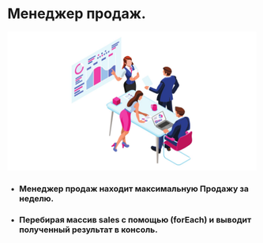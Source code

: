 # Менеджер продаж.
![ОТДЕЛ ПРОДАЖ](https://github.com/AlexGekko88/RepositoryTestDemo/blob/master/fufrjdfhwio.jpg)
* ### Менеджер продаж находит максимальную Продажу за неделю.
* ### Перебирая массив sales c помощью (forEach) и выводит полученный результат в консоль.

